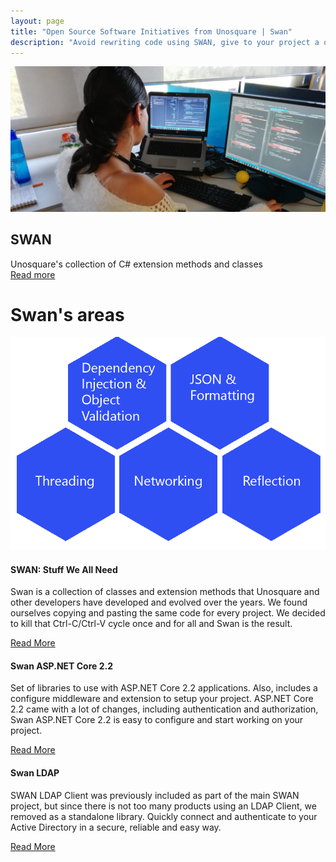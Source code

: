 ```yaml
---
layout: page
title: "Open Source Software Initiatives from Unosquare | Swan"
description: "Avoid rewriting code using SWAN, give to your project a quick start"
---
```

<div class="content-home container py-0">
    <div class="main-hero hero">
        <img src="/assets/coding-swan.jpg" class="px-5" alt="Swan logo" />
        <div class="hero-title title-black">
            <h2 class="text-uppercase">SWAN</h2>
            <div id="hero-label">Unosquare's collection of C# extension methods and classes</div>
            <a class="link-gray" href="https://unosquare.github.io/swan/"> Read more
            </a>
        </div>
    </div>
</div>
<div class="w-100 blue-box mt-5">
    <div class="container content-home py-3">
        <div class="d-flex align-items-center">
            <h1 class="white-text text-uppercase">Swan's areas</h1>
        </div>
    </div>
</div>
<div class="content-home container">
    <img src="/assets/swanAreas.png" class="px-5 swan-hex" alt="SWAN Areas">
</div>
<div class="gray-section">
    <div class="content-home container">
        <div class="row">
            <div class="col-12 col-lg-4 mb-4">
                <div class="card">
                    <div class="card-body p-3">
                        <div class="card-head">
                            <h4 class="text-uppercase">SWAN: Stuff We All Need</h4>
                            <p>
                                Swan is a collection of classes and extension methods that Unosquare and other developers have developed and evolved over the years. We found ourselves copying and pasting the same code for every project. We decided to kill that Ctrl-C/Ctrl-V cycle once and for all and Swan is the result. 
                            </p>
                        </div>
                        <div class="calltoaction calltoaction-sm d-flex justify-content-start m-0">
                            <a href="https://github.com/unosquare/swan" class="link-blue button">
                                Read More
                            </a>
                        </div>
                    </div>
                </div>
            </div>
            <div class="col-12 col-lg-4 mb-4">
                <div class="card">
                    <div class="card-body p-3">
                        <div class="card-head">
                            <h4 class="text-uppercase">Swan ASP.NET Core 2.2</h4>
                            <p>
                                Set of libraries to use with ASP.NET Core 2.2 applications.
                                Also, includes a configure middleware and extension to setup your project.
                                ASP.NET Core 2.2 came with a lot of changes, including authentication and
                                authorization,
                                Swan ASP.NET Core 2.2 is easy to configure and start working on
                                your project.
                            </p>
                        </div>
                        <div class="calltoaction calltoaction-sm d-flex justify-content-start m-0">
                            <a href="https://github.com/unosquare/swan-aspnetcore" class="link-blue button">
                                Read More
                            </a>
                        </div>
                    </div>
                </div>
            </div>
            <div class="col-12 col-lg-4 mb-4">
                <div class="card">
                    <div class="card-body p-3">
                        <div class="card-head">
                            <h4 class="text-uppercase">Swan LDAP</h4>
                            <p>
                                SWAN LDAP Client was previously included as part of the main SWAN project,
                                but since there is not too many products using an LDAP Client, we removed as a
                                standalone library. Quickly connect and authenticate to your Active Directory in
                                a secure, reliable and easy way.
                            </p>
                        </div>
                        <div class="calltoaction calltoaction-sm d-flex justify-content-start m-0">
                            <a href="https://github.com/unosquare/swan-ldap" class="link-blue button">
                                Read More
                            </a>
                        </div>
                    </div>
                </div>
            </div>
        </div>
    </div>
</div>